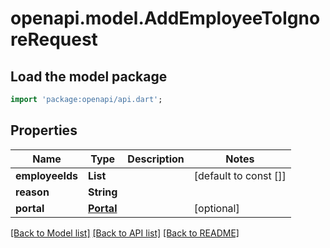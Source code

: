 # openapi.model.AddEmployeeToIgnoreRequest

## Load the model package
```dart
import 'package:openapi/api.dart';
```

## Properties
Name | Type | Description | Notes
------------ | ------------- | ------------- | -------------
**employeeIds** | **List<String>** |  | [default to const []]
**reason** | **String** |  | 
**portal** | [**Portal**](Portal.md) |  | [optional] 

[[Back to Model list]](../README.md#documentation-for-models) [[Back to API list]](../README.md#documentation-for-api-endpoints) [[Back to README]](../README.md)


